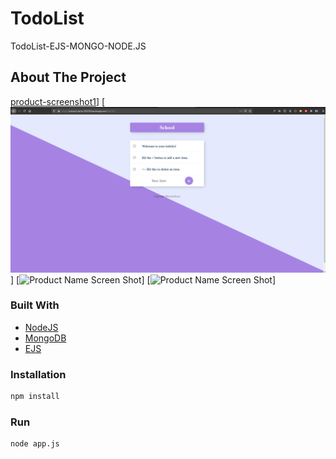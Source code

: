 # TodoList
TodoList-EJS-MONGO-NODE.JS


<!-- ABOUT THE PROJECT -->
## About The Project

[product-screenshot1]]
[![Product Name Screen Shot][product-screenshot2]]
[![Product Name Screen Shot][product-screenshot3]]
[![Product Name Screen Shot][product-screenshot4]]


### Built With
* [NodeJS](https://nodejs.org/en/)
* [MongoDB](https://www.mongodb.com/)
* [EJS](https://ejs.co/)



<!-- GETTING STARTED -->
### Installation

```sh
npm install 
```

### Run

```sh
node app.js 
```




<!-- MARKDOWN LINKS & IMAGES -->

[product-screenshot1]: screenshots/todo.png
[product-screenshot2]: screenshots/todo2.png
[product-screenshot3]: screenshots/mongo.png
[product-screenshot4]: screenshots/mongo2.png
